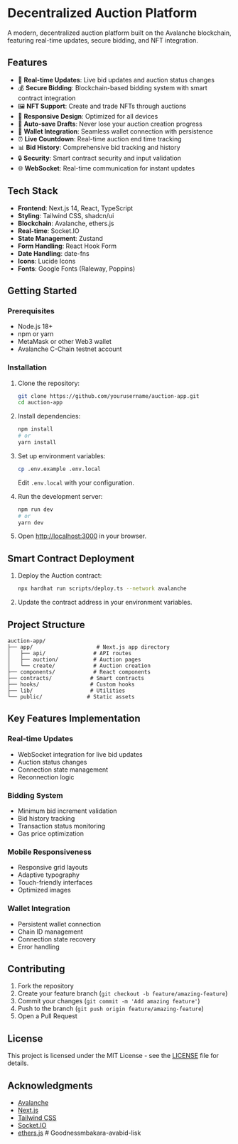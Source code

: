 # Decentralized Auction Platform

A modern, decentralized auction platform built on the Avalanche blockchain, featuring real-time updates, secure bidding, and NFT integration.

## Features

- 🚀 **Real-time Updates**: Live bid updates and auction status changes
- 💰 **Secure Bidding**: Blockchain-based bidding system with smart contract integration
- 🖼️ **NFT Support**: Create and trade NFTs through auctions
- 📱 **Responsive Design**: Optimized for all devices
- 🔄 **Auto-save Drafts**: Never lose your auction creation progress
- 🔗 **Wallet Integration**: Seamless wallet connection with persistence
- ⏰ **Live Countdown**: Real-time auction end time tracking
- 📊 **Bid History**: Comprehensive bid tracking and history
- 🔒 **Security**: Smart contract security and input validation
- 🌐 **WebSocket**: Real-time communication for instant updates

## Tech Stack

- **Frontend**: Next.js 14, React, TypeScript
- **Styling**: Tailwind CSS, shadcn/ui
- **Blockchain**: Avalanche, ethers.js
- **Real-time**: Socket.IO
- **State Management**: Zustand
- **Form Handling**: React Hook Form
- **Date Handling**: date-fns
- **Icons**: Lucide Icons
- **Fonts**: Google Fonts (Raleway, Poppins)

## Getting Started

### Prerequisites

- Node.js 18+
- npm or yarn
- MetaMask or other Web3 wallet
- Avalanche C-Chain testnet account

### Installation

1. Clone the repository:
   ```bash
   git clone https://github.com/yourusername/auction-app.git
   cd auction-app
   ```

2. Install dependencies:
   ```bash
   npm install
   # or
   yarn install
   ```

3. Set up environment variables:
   ```bash
   cp .env.example .env.local
   ```
   Edit `.env.local` with your configuration.

4. Run the development server:
   ```bash
   npm run dev
   # or
   yarn dev
   ```

5. Open [http://localhost:3000](http://localhost:3000) in your browser.

## Smart Contract Deployment

1. Deploy the Auction contract:
   ```bash
   npx hardhat run scripts/deploy.ts --network avalanche
   ```

2. Update the contract address in your environment variables.

## Project Structure

```
auction-app/
├── app/                    # Next.js app directory
│   ├── api/               # API routes
│   ├── auction/           # Auction pages
│   └── create/            # Auction creation
├── components/            # React components
├── contracts/            # Smart contracts
├── hooks/                # Custom hooks
├── lib/                  # Utilities
└── public/              # Static assets
```

## Key Features Implementation

### Real-time Updates
- WebSocket integration for live bid updates
- Auction status changes
- Connection state management
- Reconnection logic

### Bidding System
- Minimum bid increment validation
- Bid history tracking
- Transaction status monitoring
- Gas price optimization

### Mobile Responsiveness
- Responsive grid layouts
- Adaptive typography
- Touch-friendly interfaces
- Optimized images

### Wallet Integration
- Persistent wallet connection
- Chain ID management
- Connection state recovery
- Error handling

## Contributing

1. Fork the repository
2. Create your feature branch (`git checkout -b feature/amazing-feature`)
3. Commit your changes (`git commit -m 'Add amazing feature'`)
4. Push to the branch (`git push origin feature/amazing-feature`)
5. Open a Pull Request

## License

This project is licensed under the MIT License - see the [LICENSE](LICENSE) file for details.

## Acknowledgments

- [Avalanche](https://www.avax.network/)
- [Next.js](https://nextjs.org/)
- [Tailwind CSS](https://tailwindcss.com/)
- [Socket.IO](https://socket.io/)
- [ethers.js](https://docs.ethers.org/) # Goodnessmbakara-avabid-lisk

